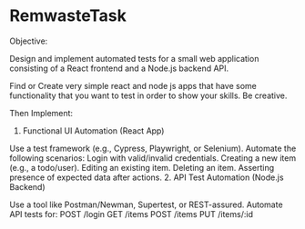 # RemwasteTask
Objective:

Design and implement automated tests for a small web application consisting of a React frontend and a Node.js backend API.

Find or Create very simple react and node js apps that have some functionality that you want to test in order to show your skills. Be creative.

Then Implement:

1. Functional UI Automation (React App)

Use a test framework (e.g., Cypress, Playwright, or Selenium).
Automate the following scenarios:
Login with valid/invalid credentials.
Creating a new item (e.g., a todo/user).
Editing an existing item.
Deleting an item.
Asserting presence of expected data after actions.
2. API Test Automation (Node.js Backend)

Use a tool like Postman/Newman, Supertest, or REST-assured.
Automate API tests for:
POST /login
GET /items
POST /items
PUT /items/:id
